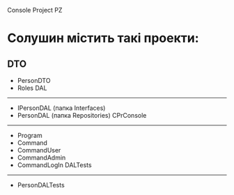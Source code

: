 Console Project PZ

Солушин містить такі проекти:
=====================

DTO 
-----------------------------------
* PersonDTO
* Roles
DAL 
-----------------------------------
* IPersonDAL (папка Interfaces)
* PersonDAL (папка Repositories)
CPrConsole 
-----------------------------------
* Program
* Command
* CommandUser
* CommandAdmin
* CommandLogIn
DALTests
-----------------------------------
* PersonDALTests
